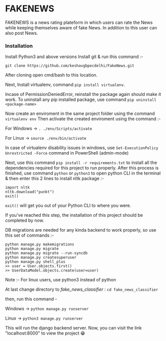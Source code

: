 # FAKENEWS
FAKENEWS is a news rating plateform in which users can rate the News while keeping themselves aware of fake News. In addition to this user can also post News.

### Installation
Install Python3 and above versions
Install git & run this command :-
```
git clone https://github.com/keshavgbpecdelhi/FakeNews.git
```

After cloning open cmd/bash to this location.

Next, Install virtualenv, command ```pip install virtualenv```.

Incase of PermissionDeniedError, reinstall the package again should make it work.
To uninstall any pip installed package, use command ```pip uninstall <package-name>```

Now create an enviroment in the same project folder using the command ```virtualenv env```
Then activate the created enviroment using the command :-

For Windows ->
```. ./env/Scripts/activate```

For Linux ->
```source ./env/bin/activate```

In case of virtualenv disability issues in windows, use ```Set-ExecutionPolicy Unrestricted -Force``` command in PowerShell (admin-mode)

Next, use this command ```pip install -r requirements.txt``` to install all the dependencies required for this project to run properly.
After this process is finished, use command ```python``` or ```python3``` to open python CLI in the terminal & then enter this 2 lines to install nltk package :-
```
import nltk
nltk.download("punkt")
exit()
```
```exit()``` will get you out of your Python CLI to where you were.

If you've reached this step, the installation of this project should be completed by now.

DB migrations are needed for any kinda backend to work properly, so use this set of commands :- 

```
python manage.py makemigrations
python manage.py migrate
python manage.py migrate --run-syncdb
python manage.py createsuperuser
python manage.py shell_plus
>> user = User.objects.first()
>> UserDataModel.objects.create(user=user)
```
Note :- For linux users, use python3 instead of python

At last change directory to *fake_news_classifier* :
```cd fake_news_classifier```

then, run this command -

Windows -> 
```python manage.py runserver```

Linux -> 
```python3 manage.py runserver```

This will run the django backend server. Now, you can visit the link "localhost:8000" to view the project :grin:
